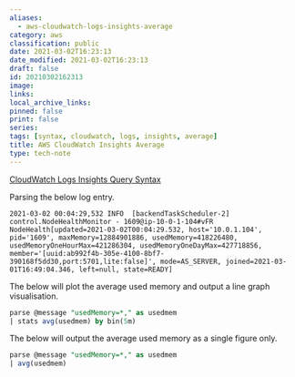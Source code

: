```yaml
---
aliases:
  - aws-cloudwatch-logs-insights-average
category: aws
classification: public
date: 2021-03-02T16:23:13
date_modified: 2021-03-02T16:23:13
draft: false
id: 20210302162313
image: 
links: 
local_archive_links: 
pinned: false
print: false
series: 
tags: [syntax, cloudwatch, logs, insights, average]
title: AWS CloudWatch Insights Average
type: tech-note
---
```


[CloudWatch Logs Insights Query Syntax](https://docs.aws.amazon.com/AmazonCloudWatch/latest/logs/CWL_QuerySyntax.html)

Parsing the below log entry.

```log
2021-03-02 00:04:29,532 INFO  [backendTaskScheduler-2] control.NodeHealthMonitor - 1609@ip-10-0-1-104#vFR NodeHealth[updated=2021-03-02T00:04:29.532, host='10.0.1.104', pid='1609', maxMemory=12884901886, usedMemory=418226480, usedMemoryOneHourMax=421286304, usedMemoryOneDayMax=427718856, member='[uuid:ab992f4b-305e-4100-8bf7-390168f5dd30,port:5701,lite:false]', mode=AS_SERVER, joined=2021-03-01T16:49:04.346, left=null, state=READY]
```

The below will plot the average used memory and output a line graph visualisation.

```sql
parse @message "usedMemory=*," as usedmem
| stats avg(usedmem) by bin(5m)
```

The below will output the average used memory as a single figure only.

```sql
parse @message "usedMemory=*," as usedmem
| avg(usedmem)
```

